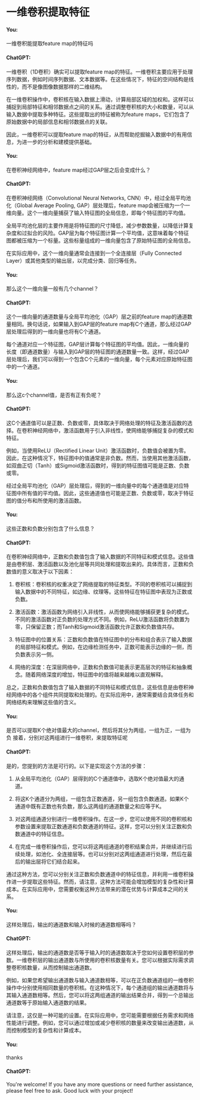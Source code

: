 # 一维卷积提取特征

#### You:
一维卷积能提取feature map的特征吗

#### ChatGPT:
一维卷积（1D卷积）确实可以提取feature map的特征。一维卷积主要应用于处理序列数据，例如时间序列数据、文本数据等。在这些情况下，特征的空间结构是线性的，而不是像图像数据那样的二维结构。

在一维卷积操作中，卷积核在输入数据上滑动，计算局部区域的加权和。这样可以捕捉到局部特征和相邻数据点之间的关系。通过调整卷积核的大小和数量，可以从输入数据中提取多种特征。这些提取出的特征被称为feature maps，它们包含了原始数据中的局部信息和相邻数据点的关联。

因此，一维卷积可以提取feature map的特征，从而帮助挖掘输入数据中的有用信息，为进一步的分析和建模提供基础。


#### You:
在卷积神经网络中，feature map经过GAP层之后会变成什么？

#### ChatGPT:
在卷积神经网络（Convolutional Neural Networks, CNN）中，经过全局平均池化（Global Average Pooling, GAP）层处理后，feature map会被压缩为一个一维向量。这个一维向量捕获了输入特征图的全局信息，即每个特征图的平均值。

全局平均池化层的主要作用是将特征图的尺寸降低，减少参数数量，以降低计算复杂度和过拟合的风险。GAP层为每个特征图计算一个平均值，这意味着每个特征图都被压缩为一个标量。这些标量组成的一维向量包含了原始特征图的全局信息。

在实际应用中，这个一维向量通常会连接到一个全连接层（Fully Connected Layer）或其他类型的输出层，以完成分类、回归等任务。


#### You:
那么这个一维向量一般有几个channel？

#### ChatGPT:
这个一维向量的通道数量与全局平均池化（GAP）层之前的feature map的通道数量相同。换句话说，如果输入到GAP层的feature map有C个通道，那么经过GAP层处理后得到的一维向量也将有C个通道。

每个通道对应一个特征图，GAP层计算每个特征图的平均值。因此，一维向量的长度（即通道数量）与输入到GAP层的特征图的通道数量一致。这样，经过GAP层处理后，我们可以得到一个包含C个元素的一维向量，每个元素对应原始特征图中的一个通道。


#### You:
那么这c个channel值，是否有正有负呢？

#### ChatGPT:
这C个通道值可以是正数、负数或零，具体取决于网络处理的特征及激活函数的选择。在卷积神经网络中，激活函数用于引入非线性，使网络能够捕捉复杂的模式和特征。

例如，当使用ReLU（Rectified Linear Unit）激活函数时，负数值会被置为零。因此，在这种情况下，特征图中的值通常是非负数。然而，当使用其他激活函数，如双曲正切（Tanh）或Sigmoid激活函数时，得到的特征图值可能是正数、负数或零。

经过全局平均池化（GAP）层处理后，得到的一维向量中的每个通道值是对应特征图中所有值的平均值。因此，这些通道值也可能是正数、负数或零，取决于特征图的值分布和所使用的激活函数。


#### You:
这些正数和负数分别包含了什么信息？

#### ChatGPT:
在卷积神经网络中，正数和负数值包含了输入数据的不同特征和模式信息。这些值是由卷积层、激活函数以及池化层等共同处理和提取出来的。具体而言，正数和负数值的意义取决于以下因素：

1. 卷积核：卷积核的权重决定了网络提取的特征类型。不同的卷积核可以捕捉到输入数据中的不同特征，如边缘、纹理等。这些特征在特征图中表现为正数或负数。

2. 激活函数：激活函数为网络引入非线性，从而使网络能够捕获更复杂的模式。不同的激活函数对正负数的处理方式不同。例如，ReLU激活函数将负数置为零，只保留正数；而Tanh和Sigmoid激活函数允许正数和负数值共存。

3. 特征图中的位置关系：正数和负数值在特征图中的分布和组合表示了输入数据的局部特征和模式。例如，在边缘检测任务中，正数可能表示边缘的一侧，而负数表示另一侧。

4. 网络的深度：在深层网络中，正数和负数值可能表示更高层次的特征和抽象概念。随着网络深度的增加，特征图中的值将越来越难以直观解释。

总之，正数和负数值包含了输入数据的不同特征和模式信息，这些信息是由卷积神经网络中的各个组件共同提取和处理的。在实际应用中，通常需要结合具体任务和网络结构来理解这些值的含义。


#### You:
是否可以提取K个绝对值最大的channel，然后将其分为两组，一组为正，一组为负
接着，分别对这两组进行一维卷积，来提取特征呢

#### ChatGPT:
是的，您提到的方法是可行的。以下是实现这个方法的步骤：

1. 从全局平均池化（GAP）层得到的C个通道值中，选取K个绝对值最大的通道。

2. 将这K个通道分为两组，一组包含正数通道，另一组包含负数通道。如果K个通道中既有正数也有负数，那么这两组的通道数量之和应等于K。

3. 对这两组通道分别进行一维卷积操作。在这一步，您可以使用不同的卷积核和参数设置来提取正数通道和负数通道的特征。这样，您可以分别关注正数和负数通道中的特征信息。

4. 在完成一维卷积操作后，您可以将这两组通道的卷积结果合并，并继续进行后续处理，如池化、全连接层等。也可以分别对这两组通道进行处理，然后在最后的输出层将它们结合起来。

通过这种方法，您可以分别关注正数和负数通道中的特征信息，并利用一维卷积操作进一步提取这些特征。然而，请注意，这种方法可能会增加模型的复杂性和计算成本。在实际应用中，您需要权衡这种方法带来的潜在优势与计算成本之间的关系。


#### You:
这样处理后，输出的通道数和输入时候的通道数相等吗？

#### ChatGPT:
这样处理后，输出的通道数是否等于输入时的通道数取决于您如何设置卷积层的参数。一维卷积层的输出通道数与所使用的卷积核数量有关。您可以根据实际需求调整卷积核数量，从而控制输出通道数。

例如，如果您希望输出通道数与输入通道数相等，可以在正负数通道组的一维卷积操作中分别使用相同数量的卷积核。在这种情况下，每个通道组的输出通道数将与其输入通道数相等。然后，您可以将这两组通道的输出结果合并，得到一个总输出通道数等于原始输入通道数的结果。

请注意，这仅是一种可能的设置。在实际应用中，您可能需要根据任务需求和网络性能进行调整。例如，您可以通过增加或减少卷积核的数量来改变输出通道数，从而控制模型的复杂性和计算成本。


#### You:
thanks

#### ChatGPT:
You're welcome! If you have any more questions or need further assistance, please feel free to ask. Good luck with your project!
